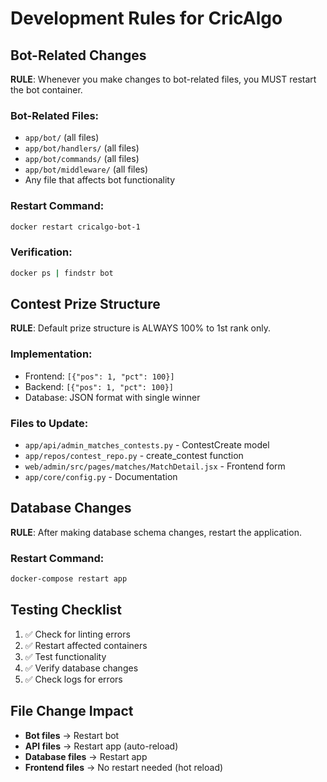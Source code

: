 # Development Rules for CricAlgo

## Bot-Related Changes
**RULE**: Whenever you make changes to bot-related files, you MUST restart the bot container.

### Bot-Related Files:
- `app/bot/` (all files)
- `app/bot/handlers/` (all files)
- `app/bot/commands/` (all files)
- `app/bot/middleware/` (all files)
- Any file that affects bot functionality

### Restart Command:
```bash
docker restart cricalgo-bot-1
```

### Verification:
```bash
docker ps | findstr bot
```

## Contest Prize Structure
**RULE**: Default prize structure is ALWAYS 100% to 1st rank only.

### Implementation:
- Frontend: `[{"pos": 1, "pct": 100}]`
- Backend: `[{"pos": 1, "pct": 100}]`
- Database: JSON format with single winner

### Files to Update:
- `app/api/admin_matches_contests.py` - ContestCreate model
- `app/repos/contest_repo.py` - create_contest function
- `web/admin/src/pages/matches/MatchDetail.jsx` - Frontend form
- `app/core/config.py` - Documentation

## Database Changes
**RULE**: After making database schema changes, restart the application.

### Restart Command:
```bash
docker-compose restart app
```

## Testing Checklist
1. ✅ Check for linting errors
2. ✅ Restart affected containers
3. ✅ Test functionality
4. ✅ Verify database changes
5. ✅ Check logs for errors

## File Change Impact
- **Bot files** → Restart bot
- **API files** → Restart app (auto-reload)
- **Database files** → Restart app
- **Frontend files** → No restart needed (hot reload)
